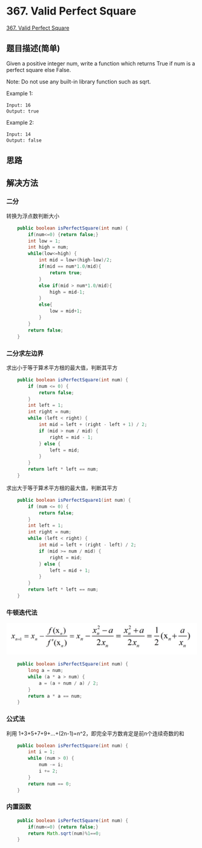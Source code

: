 # 367. Valid Perfect Square
[367. Valid Perfect Square](https://leetcode-cn.com/problems/valid-perfect-square/)

## 题目描述\(简单\)

Given a positive integer num, write a function which returns True if num is a perfect square else False.

Note: Do not use any built-in library function such as sqrt.

Example 1:

```
Input: 16
Output: true
```

Example 2:

```
Input: 14
Output: false
```

## 思路

## 解决方法

### 二分

转换为浮点数判断大小

```java
    public boolean isPerfectSquare(int num) {
        if(num<=0) {return false;}
        int low = 1;
        int high = num;
        while(low<=high) {
            int mid = low+(high-low)/2;
            if(mid == num*1.0/mid){
                return true;
            }
            else if(mid > num*1.0/mid){
                high = mid-1;
            }
            else{
                low = mid+1;
            }
        }
        return false;
    }
```

### 二分求左边界

求出小于等于算术平方根的最大值，判断其平方

```java
    public boolean isPerfectSquare(int num) {
        if (num <= 0) {
            return false;
        }
        int left = 1;
        int right = num;
        while (left < right) {
            int mid = left + (right - left + 1) / 2;
            if (mid > num / mid) {
                right = mid - 1;
            } else {
                left = mid;
            }
        }
        return left * left == num;
    }
```

求出大于等于算术平方根的最大值，判断其平方

```java
    public boolean isPerfectSquare1(int num) {
        if (num <= 0) {
            return false;
        }
        int left = 1;
        int right = num;
        while (left < right) {
            int mid = left + (right - left) / 2;
            if (mid >= num / mid) {
                right = mid;
            } else {
                left = mid + 1;
            }
        }
        return left * left == num;
    }
```

### 牛顿迭代法

![](/assets/301-400/367-solution-3-1.png)

```java
    public boolean isPerfectSquare(int num) {
        long a = num;
        while (a * a > num) {
            a = (a + num / a) / 2;
        }
        return a * a == num;
    }
```

### 公式法

利用 1+3+5+7+9+…+\(2n-1\)=n^2，即完全平方数肯定是前n个连续奇数的和

```java
    public boolean isPerfectSquare(int num) {
        int i = 1;
        while (num > 0) {
            num -= i;
            i += 2;
        }
        return num == 0;
    }
```

### 内置函数

```java
    public boolean isPerfectSquare(int num) {
        if(num<=0) {return false;}
        return Math.sqrt(num)%1==0;
    }
```



